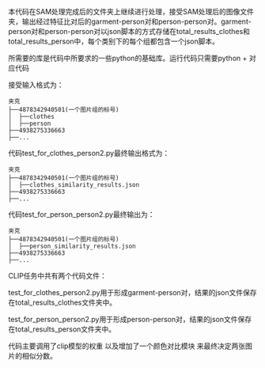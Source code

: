 本代码在SAM处理完成后的文件夹上继续进行处理，接受SAM处理后的图像文件夹，输出经过特征比对后的garment-person对和person-person对。garment-person对和person-person对以json脚本的方式存储在total_results_clothes和total_results_person中，每个类别下的每个组都包含一个json脚本。

所需要的库是代码中所要求的一些python的基础库。运行代码只需要python + 对应代码

接受输入格式为：
```
夹克
├──4878342940501(一个图片组的标号)
│  ├──clothes
│  ├──person
├──4938275336663
├──...
```
代码test_for_clothes_person2.py最终输出格式为：
```
夹克
├──4878342940501(一个图片组的标号)
│  ├──clothes_similarity_results.json
├──4938275336663
├──...
```
代码test_for_person_person2.py最终输出为：
```
夹克
├──4878342940501(一个图片组的标号)
│  ├──person_similarity_results.json
├──4938275336663
├──...
```

CLIP任务中共有两个代码文件：

test_for_clothes_person2.py用于形成garment-person对，结果的json文件保存在total_results_clothes文件夹中。

test_for_person_person2.py用于形成person-person对，结果的json文件保存在total_results_person文件夹中。

代码主要调用了clip模型的权重 以及增加了一个颜色对比模块 来最终决定两张图片的相似分数。
